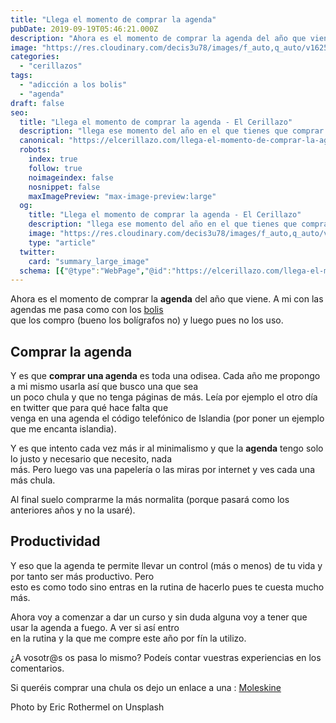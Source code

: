 ```yaml
---
title: "Llega el momento de comprar la agenda"
pubDate: 2019-09-19T05:46:21.000Z
description: "Ahora es el momento de comprar la agenda del año que viene. A mi con las agendas me pasa como con los bolis que los compro (bueno los bolígrafos no) y luego pues no los uso."
image: "https://res.cloudinary.com/decis3u78/images/f_auto,q_auto/v1625695009/comprar-agenda-1_992edae0/comprar-agenda-1_992edae0.jpg?_i=AA"
categories:
  - "cerillazos"
tags:
  - "adicción a los bolis"
  - "agenda"
draft: false
seo:
  title: "Llega el momento de comprar la agenda - El Cerillazo"
  description: "llega ese momento del año en el que tienes que comprar la agenda para el año siguiente. Yo siempre la compro pero luego no la uso. ¿Te pasa lo mismo?"
  canonical: "https://elcerillazo.com/llega-el-momento-de-comprar-la-agenda/"
  robots:
    index: true
    follow: true
    noimageindex: false
    nosnippet: false
    maxImagePreview: "max-image-preview:large"
  og:
    title: "Llega el momento de comprar la agenda - El Cerillazo"
    description: "llega ese momento del año en el que tienes que comprar la agenda para el año siguiente. Yo siempre la compro pero luego no la uso. ¿Te pasa lo mismo?"
    image: "https://res.cloudinary.com/decis3u78/images/f_auto,q_auto/v1625695009/comprar-agenda-1_992edae0/comprar-agenda-1_992edae0.jpg?_i=AA"
    type: "article"
  twitter:
    card: "summary_large_image"
  schema: [{"@type":"WebPage","@id":"https://elcerillazo.com/llega-el-momento-de-comprar-la-agenda/","url":"https://elcerillazo.com/llega-el-momento-de-comprar-la-agenda/","name":"Llega el momento de comprar la agenda - El Cerillazo","isPartOf":{"@id":"https://elcerillazo.com/#website"},"primaryImageOfPage":{"@id":"https://elcerillazo.com/llega-el-momento-de-comprar-la-agenda/#primaryimage"},"image":{"@id":"https://elcerillazo.com/llega-el-momento-de-comprar-la-agenda/#primaryimage"},"thumbnailUrl":"https://res.cloudinary.com/decis3u78/images/f_auto,q_auto/v1625695009/comprar-agenda-1_992edae0/comprar-agenda-1_992edae0.jpg?_i=AA","datePublished":"2019-09-19T07:46:21+00:00","dateModified":"2022-09-02T07:59:23+00:00","author":{"@id":"https://elcerillazo.com/#/schema/person/368d5b496aeaf077b307f248a72abcd9"},"description":"llega ese momento del año en el que tienes que comprar la agenda para el año siguiente. Yo siempre la compro pero luego no la uso. ¿Te pasa lo mismo?","breadcrumb":{"@id":"https://elcerillazo.com/llega-el-momento-de-comprar-la-agenda/#breadcrumb"},"inLanguage":"es","potentialAction":[{"@type":"ReadAction","target":["https://elcerillazo.com/llega-el-momento-de-comprar-la-agenda/"]}]},{"@type":"ImageObject","inLanguage":"es","@id":"https://elcerillazo.com/llega-el-momento-de-comprar-la-agenda/#primaryimage","url":"https://res.cloudinary.com/decis3u78/images/f_auto,q_auto/v1625695009/comprar-agenda-1_992edae0/comprar-agenda-1_992edae0.jpg?_i=AA","contentUrl":"https://res.cloudinary.com/decis3u78/images/f_auto,q_auto/v1625695009/comprar-agenda-1_992edae0/comprar-agenda-1_992edae0.jpg?_i=AA","width":1200,"height":803,"caption":"comprar agenda"},{"@type":"BreadcrumbList","@id":"https://elcerillazo.com/llega-el-momento-de-comprar-la-agenda/#breadcrumb","itemListElement":[{"@type":"ListItem","position":1,"name":"Portada","item":"https://elcerillazo.com/"},{"@type":"ListItem","position":2,"name":"Llega el momento de comprar la agenda"}]},{"@type":"WebSite","@id":"https://elcerillazo.com/#website","url":"https://elcerillazo.com/","name":"El Cerillazo","description":"De pequeño hacía hogueras y jugaba con cerillas","potentialAction":[{"@type":"SearchAction","target":{"@type":"EntryPoint","urlTemplate":"https://elcerillazo.com/?s={search_term_string}"},"query-input":{"@type":"PropertyValueSpecification","valueRequired":true,"valueName":"search_term_string"}}],"inLanguage":"es"},{"@type":"Person","@id":"https://elcerillazo.com/#/schema/person/368d5b496aeaf077b307f248a72abcd9","name":"montywp","url":"https://elcerillazo.com/author/montywp/"}]
---
```


Ahora es el momento de comprar la **agenda** del año que viene. A mi con las agendas me pasa como con los [bolis](https://elcerillazo.com/adiccion-a-los-bolis/)  
que los compro (bueno los bolígrafos no) y luego pues no los uso.

## Comprar la agenda

Y es que **comprar una agenda** es toda una odisea. Cada año me propongo a mi mismo usarla así que busco una que sea  
un poco chula y que no tenga páginas de más. Leía por ejemplo el otro día en twitter que para qué hace falta que  
venga en una agenda el código telefónico de Islandia (por poner un ejemplo que me encanta islandia).

Y es que intento cada vez más ir al minimalismo y que la **agenda** tengo solo lo justo y necesario que necesito, nada  
más. Pero luego vas una papelería o las miras por internet y ves cada una más chula.

Al final suelo comprarme la más normalita (porque pasará como los anteriores años y no la usaré).

## Productividad

Y eso que la agenda te permite llevar un control (más o menos) de tu vida y por tanto ser más productivo. Pero  
esto es como todo sino entras en la rutina de hacerlo pues te cuesta mucho más.

Ahora voy a comenzar a dar un curso y sin duda alguna voy a tener que usar la agenda a fuego. A ver si así entro  
en la rutina y la que me compre este año por fín la utilizo.

¿A vosotr@s os pasa lo mismo? Podeís contar vuestras experiencias en los comentarios.

Si queréis comprar una chula os dejo un enlace a una : [Moleskine](https://amzn.to/32RyQjC)

Photo by Eric Rothermel on Unsplash